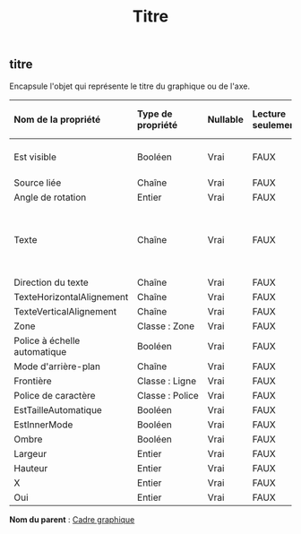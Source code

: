 ﻿---
title: Titre
second_title: Aspose.Cells Cloud Documen
type: docs
url: /fr/specification/model/title/
description: "Aspose.Cells Spécification du modèle Cloud : Titre. Gérez sans effort Excel et d'autres feuilles de calcul avec des fonctionnalités telles que l'ouverture, la génération, l'édition, le fractionnement, la fusion, la comparaison et la conversion."
kwords: Excel, Office, feuille de calcul, Cloud REST API, titre
weight: 50
---
## **titre**

 Encapsule l'objet qui représente le titre du graphique ou de l'axe.

| Nom de la propriété| Type de propriété| Nullable| Lecture seulement| Valeur par défaut| Description|
|:- |:- |:- |:- |:- |:- |
| Est visible| Booléen| Vrai| FAUX|| Représente si le titre est visible.|
| Source liée| Chaîne| Vrai| FAUX|||
| Angle de rotation| Entier| Vrai| FAUX|||
| Texte| Chaîne| Vrai| FAUX|| Obtient ou définit le texte de l’étiquette de l’unité d’affichage.|
| Direction du texte| Chaîne| Vrai| FAUX|||
| TexteHorizontalAlignement| Chaîne| Vrai| FAUX|||
| TexteVerticalAlignement| Chaîne| Vrai| FAUX|||
| Zone| Classe : Zone| Vrai| FAUX|||
| Police à échelle automatique| Booléen| Vrai| FAUX|||
| Mode d'arrière-plan| Chaîne| Vrai| FAUX|||
| Frontière| Classe : Ligne| Vrai| FAUX|||
| Police de caractère| Classe : Police| Vrai| FAUX|||
| EstTailleAutomatique| Booléen| Vrai| FAUX|||
| EstInnerMode| Booléen| Vrai| FAUX|||
| Ombre| Booléen| Vrai| FAUX|||
| Largeur| Entier| Vrai| FAUX|||
| Hauteur| Entier| Vrai| FAUX|||
| X| Entier| Vrai| FAUX|||
| Oui| Entier| Vrai| FAUX|||

**Nom du parent** : [Cadre graphique](/specification/model/chartframe)


